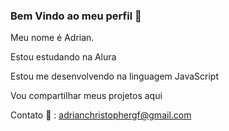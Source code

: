  ### Bem Vindo ao meu perfil 👋

Meu nome é Adrian.

Estou estudando na Alura

Estou me desenvolvendo na linguagem JavaScript

Vou compartilhar meus projetos aqui

Contato 📧 :
adrianchristophergf@gmail.com
